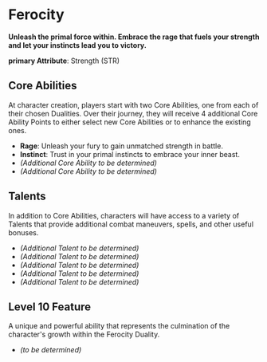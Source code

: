 # Ferocity

**Unleash the primal force within. Embrace the rage that fuels your strength and let your instincts lead you to victory.**

**primary Attribute**: Strength (STR)

## Core Abilities
At character creation, players start with two Core Abilities, one from each of their chosen Dualities. Over their journey, they will receive 4 additional Core Ability Points to either select new Core Abilities or to enhance the existing ones.

- **Rage**: Unleash your fury to gain unmatched strength in battle.
- **Instinct**: Trust in your primal instincts to embrace your inner beast.
- *(Additional Core Ability to be determined)*
- *(Additional Core Ability to be determined)*

## Talents
In addition to Core Abilities, characters will have access to a variety of Talents that provide additional combat maneuvers, spells, and other useful bonuses.

- *(Additional Talent to be determined)*
- *(Additional Talent to be determined)*
- *(Additional Talent to be determined)*
- *(Additional Talent to be determined)*
- *(Additional Talent to be determined)*

## Level 10 Feature
A unique and powerful ability that represents the culmination of the character's growth within the Ferocity Duality.

- *(to be determined)*
